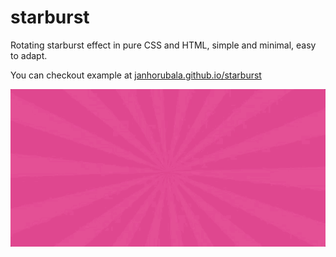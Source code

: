 # starburst
Rotating starburst effect in pure CSS and HTML, simple and minimal, easy to adapt.

You can checkout example at [janhorubala.github.io/starburst](https://janhorubala.github.io/starburst/index.html)

![](example.gif)
